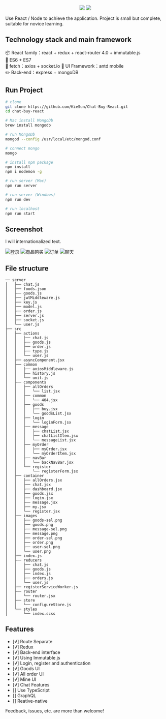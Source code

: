 <p align="center">
<img src="https://img.shields.io/badge/Language-%20JavaScript%20-f9e229.svg">
<a href="https://github.com/halfrost/vue-objccn/blob/master/LICENSE"><img src="https://img.shields.io/badge/license-GPL-blue.svg"></a>
</p>


Use React / Node to achieve the application. Project is small but complete, suitable for novice learning.

## Technology stack and main framework

📦 React family：react + redux + react-router 4.0 + immutable.js  
📌 ES6 + ES7     
📡 fetch：axios + socket.io
🎈 UI Framework：antd mobile  
✏️ Back-end：express + mongoDB

## Run Project
``` bash
# clone 
git clone https://github.com/KieSun/Chat-Buy-React.git
cd chat-buy-react

# Mac install MongoDb
brew install mongodb

# run MongoDb
mongod --config /usr/local/etc/mongod.conf

# connect mongo
mongo

# install npm package
npm install
npm i nodemon -g

# run server (Mac)
npm run server

# run server (Windows)
npm run dev

# run localhost
npm run start
```

## Screenshot

I will internationalized text.

![登录](https://user-gold-cdn.xitu.io/2017/12/31/160ab0250a8841d5?w=378&h=667&f=gif&s=32928)
![商品购买](https://user-gold-cdn.xitu.io/2017/12/31/160ab0246b51bfef?w=378&h=667&f=gif&s=31759)
![订单](https://user-gold-cdn.xitu.io/2017/12/31/160ab02588408b53?w=378&h=667&f=gif&s=207506)
![聊天](https://user-gold-cdn.xitu.io/2017/12/31/160ab023c8e6a9d7?w=378&h=667&f=gif&s=67204)

## File structure

```
── server                         
│   ├── chat.js                   
│   ├── foods.json                
│   ├── goods.js                  
│   ├── jwtMiddleware.js          
│   ├── key.js                    
│   ├── model.js                  
│   ├── order.js                  
│   ├── server.js                 
│   ├── socket.js                 
│   └── user.js                   
├── src
│   ├── actions                   
│   │   ├── chat.js
│   │   ├── goods.js
│   │   ├── order.js
│   │   ├── type.js
│   │   └── user.js
│   ├── asyncComponent.jsx        
│   ├── common
│   │   ├── axiosMiddleware.js    
│   │   ├── history.js            
│   │   └── unit.js               
│   ├── components
│   │   ├── allOrders             
│   │   │   └── list.jsx
│   │   ├── common
│   │   │   └── 404.jsx
│   │   ├── goods
│   │   │   ├── buy.jsx           
│   │   │   └── goodsList.jsx     
│   │   ├── login
│   │   │   └── loginForm.jsx     
│   │   ├── message
│   │   │   ├── chatList.jsx      
│   │   │   ├── chatListItem.jsx  
│   │   │   └── messageList.jsx   
│   │   ├── myOrder
│   │   │   ├── myOrder.jsx       
│   │   │   └── myOrderItem.jsx   
│   │   ├── navBar
│   │   │   └── backNavBar.jsx    
│   │   └── register
│   │       └── registerForm.jsx  
│   ├── container                 
│   │   ├── allOrders.jsx
│   │   ├── chat.jsx
│   │   ├── dashboard.jsx
│   │   ├── goods.jsx
│   │   ├── login.jsx
│   │   ├── message.jsx
│   │   ├── my.jsx
│   │   └── register.jsx
│   ├── images                    
│   │   ├── goods-sel.png
│   │   ├── goods.png
│   │   ├── message-sel.png
│   │   ├── message.png
│   │   ├── order-sel.png
│   │   ├── order.png
│   │   ├── user-sel.png
│   │   └── user.png
│   ├── index.js                  
│   ├── reducers                  
│   │   ├── chat.js
│   │   ├── goods.js
│   │   ├── index.js
│   │   ├── orders.js
│   │   └── user.js
│   ├── registerServiceWorker.js
│   ├── router                    
│   │   └── router.jsx
│   ├── store
│   │   └── configureStore.js
│   └── styles
│       └── index.scss
```

## Features

- [√] Route Separate
- [√] Redux
- [√] Back-end interface
- [√] Using Immutable.js
- [√] Login, register and authentication
- [√] Goods UI
- [√] All order UI
- [√] Mine UI
- [√] Chat Features
- [] Use TypeScript
- [] GraphQL
- [] Reative-native

Feedback, issues, etc. are more than welcome!
